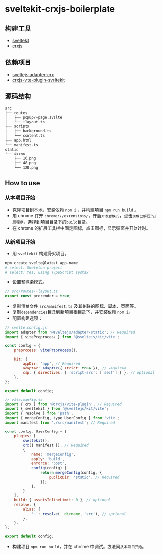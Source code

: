 # sveltekit-crxjs-boilerplate

## 构建工具

- [sveltekit](https://kit.svelte.dev/docs/introduction)
- [crxjs](https://crxjs.dev/vite-plugin)

## 依赖项目

- [sveltejs-adapter-crx](https://github.com/shaoml/sveltejs-adapter-crx)
- [crxjs-vite-plugin-sveltekit](https://github.com/shaoml/crxjs-vite-plugin-sveltekit)

## 源码结构

```bash
src
├── routes
│   ├── popup/+page.svelte
│   └── +layout.ts
├── scripts
│   ├── background.ts
│   └── content.ts
├── app.html
└── manifest.ts
static
└── icons
    ├── 16.png
    ├── 48.png
    └── 128.png
```

## How to use

### 从本项目开始

- 克隆项目到本地，安装依赖 `npm i` ，并构建项目 `npm run build` 。
- 用 chrome 打开 `chrome://extensions/`，开启`开发者模式`，点击`加载已解压的扩展程序`，选择到项目目录下的`build`目录。
- 在 chrome 的扩展工具栏中固定图标，点击图标，显示弹窗并开始计时。

### 从新项目开始

- 用 `sveltekit` 构建骨架项目。

```bash
npm create svelte@latest app-name
# select: Skeleton project
# select: Yes, using TypeScript syntax
```

- 设置预渲染模式。

```javascript
// src/routes/+layout.ts
export const prerender = true;
```

- 复制清单文件 `src/manifest.ts` 及其关联的图标、脚本、页面等。
- 复制`dependencies`目录到新项目根目录下，并安装依赖 `npm i`。
- 配置构建选项：

```javascript
// svelte.config.js
import adapter from '@sveltejs/adapter-static'; // Required
import { vitePreprocess } from '@sveltejs/kit/vite';

const config = {
	preprocess: vitePreprocess(),

	kit: {
		appDir: 'app', // Required
		adapter: adapter({ strict: true }), // Required
		csp: { directives: { 'script-src': ['self'] } }, // optional
	},
};

export default config;
```

```javascript
// vite.config.ts
import { crx } from '@crxjs/vite-plugin'; // Required
import { sveltekit } from '@sveltejs/kit/vite';
import { resolve } from 'path';
import { mergeConfig, type UserConfig } from 'vite';
import manifest from './src/manifest'; // Required

const config: UserConfig = {
	plugins: [
		sveltekit(),
		crx({ manifest }), // Required
		{
			name: 'mergeConfig',
			apply: 'build',
			enforce: 'post',
			config(config) {
				return mergeConfig(config, {
					publicDir: 'static', // Required
				});
			},
		},
	],
	build: { assetsInlineLimit: 0 }, // optional
	resolve: {
		alias: {
			'~': resolve(__dirname, 'src'), // optional
		},
	},
};

export default config;
```

- 构建项目 `npm run build`，并在 chrome 中调试。方法同`从本项目开始`。
